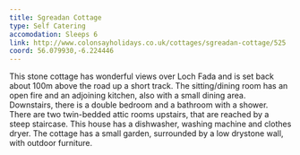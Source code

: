 ```yaml
---
title: Sgreadan Cottage
type: Self Catering
accomodation: Sleeps 6
link: http://www.colonsayholidays.co.uk/cottages/sgreadan-cottage/525
coord: 56.079930,-6.224446
---
```


This stone cottage has wonderful views over Loch Fada and is set back about 100m above the road up a short track. The sitting/dining room has an open fire and an adjoining kitchen, also  with a small dining area. Downstairs, there is a double bedroom and a bathroom with a shower.  There are two twin-bedded attic rooms upstairs, that are reached by a steep staircase. This house has a dishwasher, washing machine and clothes dryer. The cottage has a small garden, surrounded by a low drystone wall, with outdoor furniture.